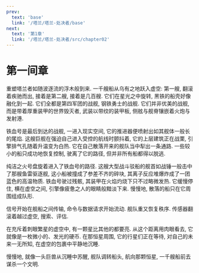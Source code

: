 ```yaml
---
prev:
  text: 'base'
  link: '/塔兰/塔兰-处决者/base'
next:
  text: '第1章'
  link: '/塔兰/塔兰-处决者/src/chapter02'
---
```


# 第一间章

重塑塔兰者如随波逐流的浮木般到来. 一千艘船从乌有之地跃入虚空: 第一艘, 翻滚着疾驰而出, 接着是第二艘, 接着是几百艘. 它们在星光之中旋转, 黑铁的船壳好像融化到一起. 它们全都是第四军团的战舰, 钢铁勇士的战舰. 它们并非优美的战舰, 而是带着厚重装甲的世界毁灭者, 武装以带纹的装甲板, 侧舷与舰脊镶嵌着火炮与发射港.

铁血号是最后到达的战舰, 一进入现实空间, 它的推进器便喷射出如其舰体一般长的尾焰. 这艘巨舰在强迫自己进入受控的航线时颤抖着, 它的上层建筑正在战栗, 引擎排气孔随着升温变为白热. 它在自己散落开来的舰队当中犁出一条通路. 一些较小的船只成功地恢复控制, 驶离了它的路径, 但并非所有船都得以脱逃.

纯洁之火号盘旋着进入了铁血号的路径. 这艘大型战斗驳船的舰首如战锤一般击中了那艘鱼雷驱逐舰, 这小船被撞成了参差不齐的碎块, 其离子反应堆爆炸成了一团蓝色的高温物质. 铁血号驶过残骸, 其装甲在火焰灼烧下只不过略微发热. 它缓慢停住, 横在虚空之间, 引擎像疲惫之人的眼睛般黯淡下来. 慢慢地, 散落的船只在它周围组成队形.

信号开始在舰船之间传输, 命令与数据请求开始流动. 舰队重又恢复秩序. 传感器翻滚着越过虚空, 搜索、评估.

在充斥着刺眼繁星的虚空中, 有一颗星比其他的都要亮. 从这个距离用肉眼看去, 它就像是一枚微小的、发光的硬币. 在那恒星周围, 它的行星们正在等待, 对自己的未来一无所知, 在虚空的包裹中平静地沉睡.

慢慢地, 就像一头巨兽从沉睡中苏醒, 舰队调转船头, 航向那颗恒星, 一千艘船前去谋杀一个文明.
